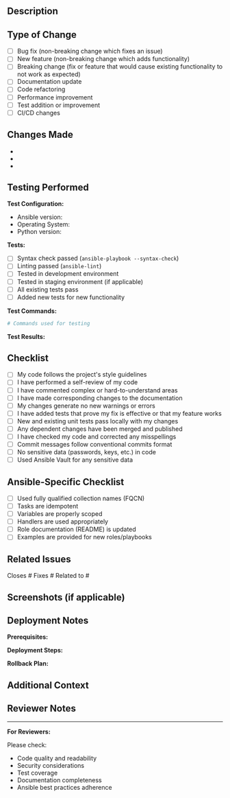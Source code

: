## Description
<!-- Provide a clear and concise description of what this PR accomplishes -->



## Type of Change
<!-- Mark the relevant option with an 'x' -->

- [ ] Bug fix (non-breaking change which fixes an issue)
- [ ] New feature (non-breaking change which adds functionality)
- [ ] Breaking change (fix or feature that would cause existing functionality to not work as expected)
- [ ] Documentation update
- [ ] Code refactoring
- [ ] Performance improvement
- [ ] Test addition or improvement
- [ ] CI/CD changes

## Changes Made
<!-- List the specific changes in this PR -->

- 
- 
- 

## Testing Performed
<!-- Describe the tests you ran and how to reproduce them -->

**Test Configuration:**
- Ansible version:
- Operating System:
- Python version:

**Tests:**
- [ ] Syntax check passed (`ansible-playbook --syntax-check`)
- [ ] Linting passed (`ansible-lint`)
- [ ] Tested in development environment
- [ ] Tested in staging environment (if applicable)
- [ ] All existing tests pass
- [ ] Added new tests for new functionality

**Test Commands:**
```bash
# Commands used for testing


```

**Test Results:**
<!-- Describe the test results -->


## Checklist
<!-- Mark completed items with an 'x' -->

- [ ] My code follows the project's style guidelines
- [ ] I have performed a self-review of my code
- [ ] I have commented complex or hard-to-understand areas
- [ ] I have made corresponding changes to the documentation
- [ ] My changes generate no new warnings or errors
- [ ] I have added tests that prove my fix is effective or that my feature works
- [ ] New and existing unit tests pass locally with my changes
- [ ] Any dependent changes have been merged and published
- [ ] I have checked my code and corrected any misspellings
- [ ] Commit messages follow conventional commits format
- [ ] No sensitive data (passwords, keys, etc.) in code
- [ ] Used Ansible Vault for any sensitive data

## Ansible-Specific Checklist
<!-- For Ansible-related changes -->

- [ ] Used fully qualified collection names (FQCN)
- [ ] Tasks are idempotent
- [ ] Variables are properly scoped
- [ ] Handlers are used appropriately
- [ ] Role documentation (README) is updated
- [ ] Examples are provided for new roles/playbooks

## Related Issues
<!-- Link to related issues using keywords like "Closes", "Fixes", "Resolves" -->

Closes #
Fixes #
Related to #

## Screenshots (if applicable)
<!-- Add screenshots to help explain your changes -->



## Deployment Notes
<!-- Any special considerations for deployment? -->

**Prerequisites:**
<!-- List any required dependencies, environment variables, or configuration changes -->


**Deployment Steps:**
<!-- Describe any special deployment steps required -->


**Rollback Plan:**
<!-- Describe how to rollback this change if needed -->


## Additional Context
<!-- Add any other context about the PR here -->



## Reviewer Notes
<!-- Any specific areas you'd like reviewers to focus on? -->



---

**For Reviewers:**

Please check:
- Code quality and readability
- Security considerations
- Test coverage
- Documentation completeness
- Ansible best practices adherence
